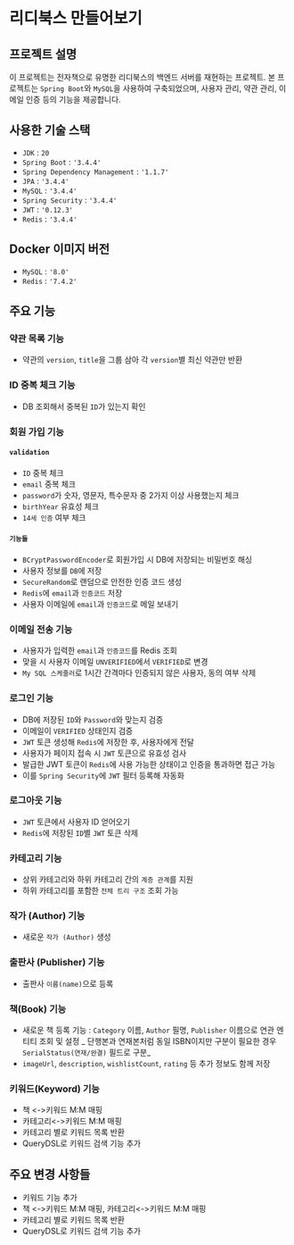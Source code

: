 # 리디북스 만들어보기

## 프로젝트 설명
이 프로젝트는 전자책으로 유명한 리디북스의 백엔드 서버를 재현하는 프로젝트.
본 프로젝트는 `Spring Boot`와 `MySQL`을 사용하여 구축되었으며, 사용자 관리, 약관 관리, 이메일 인증 등의 기능을 제공합니다.

## 사용한 기술 스택
- `JDK` :  `20`
- `Spring Boot` : `'3.4.4'`
- `Spring Dependency Management` :  `'1.1.7'`
- `JPA` : `'3.4.4'`
- `MySQL` : `'3.4.4'`
- `Spring Security` : `'3.4.4'`
- `JWT` : `'0.12.3'`
- `Redis` : `'3.4.4'`

## Docker 이미지 버전
- `MySQL` : `'8.0'`
- `Redis` : `'7.4.2'`

## 주요 기능
### 약관 목록 기능
-  약관의 `version`, `title`을 그룹 삼아 각 `version`별 최신 약관만 반환

### ID 중복 체크 기능
-  DB 조회해서 중복된 `ID`가 있는지 확인

### 회원 가입 기능
#### `validation`
- `ID` 중복 체크
- `email` 중복 체크
- `password`가 숫자, 영문자, 특수문자 중 2가지 이상 사용했는지 체크
- `birthYear` 유효성 체크
- `14세 인증` 여부 체크

#### `기능들`
- `BCryptPasswordEncoder`로 회원가입 시 DB에 저장되는 비밀번호 해싱
- 사용자 정보를 `DB`에 저장
- `SecureRandom`로 랜덤으로 안전한 인증 코드 생성
- `Redis`에 `email`과 `인증코드` 저장
- 사용자 이메일에 `email`과 `인증코드`로 메일 보내기

### 이메일 전송 기능
- 사용자가 입력한 `email`과 `인증코드`를 Redis 조회
- 맞을 시 사용자 이메일 `UNVERIFIED`에서 `VERIFIED`로 변경
- `My SQL 스케줄러`로 1시간 간격마다 인증되지 않은 사용자, 동의 여부 삭제

### 로그인 기능
- DB에 저장된 `ID`와 `Password`와 맞는지 검증
- 이메일이 `VERIFIED` 상태인지 검증
- `JWT` 토큰 생성해 `Redis`에 저장한 후, 사용자에게 전달
- 사용자가 페이지 접속 시 `JWT` 토큰으로 유효성 검사
- 발급한 JWT 토큰이 `Redis`에 사용 가능한 상태이고 인증을 통과하면 접근 가능
- 이를 `Spring Security`에 `JWT` 필터 등록해 자동화

### 로그아웃 기능
- `JWT` 토큰에서 사용자 ID 얻어오기
- `Redis`에 저장된 `ID`별 `JWT` 토큰 삭제

### 카테고리 기능
- 상위 카테고리와 하위 카테고리 간의 `계층 관계`를 지원
- 하위 카테고리를 포함한 `전체 트리 구조` 조회 가능

### 작가 (Author) 기능

- 새로운 `작가 (Author)` 생성

### 출판사 (Publisher) 기능

- 출판사 `이름(name)`으로 등록

### 책(Book) 기능

- 새로운 책 등록 기능 : `Category` 이름, `Author` 필명, `Publisher` 이름으로 연관 엔티티 조회 및 설정
_ 단행본과 연재본처럼 동일 ISBN이지만 구분이 필요한 경우 `SerialStatus(연재/완결)` 필드로 구분_
- `imageUrl`, `description`, `wishlistCount`, `rating` 등 추가 정보도 함께 저장

### 키워드(Keyword) 기능
- 책 <->키워드 M:M 매핑
- 카테고리<->키워드 M:M 매핑
- 카테고리 별로 키워드 목록 반환
- QueryDSL로 키워드 검색 기능 추가

## 주요 변경 사항들
- 키워드 기능 추가
- 책 <->키워드 M:M 매핑, 카테고리<->키워드 M:M 매핑
- 카테고리 별로 키워드 목록 반환
- QueryDSL로 키워드 검색 기능 추가